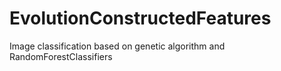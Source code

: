 # EvolutionConstructedFeatures
Image classification based on genetic algorithm and RandomForestClassifiers
